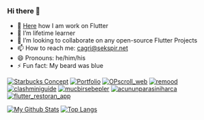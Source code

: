 ### Hi there 👋


- 🔭 [Here](https://github.com/guccisekspir/how_cagri_works_in_flutterr) how I am work on Flutter 
- 🌱 I’m lifetime learner
- 👯 I’m looking to collaborate on any open-source Flutter Projects
- 📫 How to reach me: cagri@sekspir.net
- 😄 Pronouns: he/him/his
- ⚡ Fun fact: My beard was blue 



[![Starbucks Concept](https://github-readme-stats.vercel.app/api/pin/?username=guccisekspir&theme=radical&repo=starbucks_concept)](https://github.com/guccisekspir/starbucks_concept)
[![Portfolio](https://github-readme-stats.vercel.app/api/pin/?username=guccisekspir&theme=radical&repo=my_portfolio_flutter)](https://github.com/guccisekspir/my_portfolio_flutter)
[![OPscroll_web](https://github-readme-stats.vercel.app/api/pin/?username=guccisekspir&theme=radical&repo=OPscroll_web)](https://github.com/guccisekspir/OPScroll_web)
[![remood](https://github-readme-stats.vercel.app/api/pin/?username=guccisekspir&theme=radical&repo=remood)](https://github.com/guccisekspir/remood)
[![clashminiguide](https://github-readme-stats.vercel.app/api/pin/?username=guccisekspir&theme=radical&repo=clashminiguide)](https://github.com/guccisekspir/clashminiguide)
[![mucbirsebepler](https://github-readme-stats.vercel.app/api/pin/?username=guccisekspir&theme=radical&repo=mucbirsebepler)](https://github.com/guccisekspir/mucbirsebepler)
[![acununparasiniharca](https://github-readme-stats.vercel.app/api/pin/?username=guccisekspir&theme=radical&repo=acununparasiniharca)](https://github.com/guccisekspir/acununparasiniharca)
[![flutter_restoran_app](https://github-readme-stats.vercel.app/api/pin/?username=guccisekspir&theme=radical&repo=flutter_restoran_app)](https://github.com/guccisekspir/flutter_restoran_app)

[![My Github Stats](https://github-readme-stats.vercel.app/api?username=guccisekspir&count_private=true&theme=radical&hide=prs,issues)](https://github.com/anuraghazra/github-readme-stats)
[![Top Langs](https://github-readme-stats.vercel.app/api/top-langs/?username=guccisekspir&theme=radical)](https://github.com/anuraghazra/github-readme-stats)




